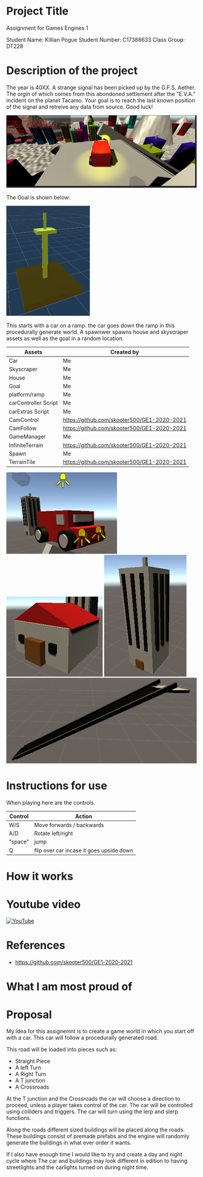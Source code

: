 # Project Title
Assignment for Games Engines 1 

Student Name: Killian Pogue
Student Number: C17388633
Class Group: DT228

# Description of the project

The year is 40XX. A strange signal has been picked up by the G.F.S. Aether. The orgin of which
comes from this abondoned settlement after the "E.V.A." incident on the planet Tacamo.
Your goal is to reach the last known position of the signal and retreive any data from source.
Good luck!

![Goal](https://github.com/C17388633/GamesEngines1_Assignment/blob/main/GamesEnginesAssignment/images/MainImage.PNG) 



The Goal is shown below:

![Goal](https://github.com/C17388633/GamesEngines1_Assignment/blob/main/GamesEnginesAssignment/images/Gaol.PNG) 


This starts with a car on a ramp. the car goes down the ramp in this procedurally generate world.
A spawnwer spawns  house and skyscraper assets as well as the goal in a random location.



|Assets |Created by |
|-----------|-----------|
| Car | Me|
| Skyscraper|Me |
| House|Me |
| Goal|Me |
| platform/ramp|Me |
| carController Script|Me |
| carExtras Script|Me |
| CamControl|https://github.com/skooter500/GE1-2020-2021 |
| CamFollow|https://github.com/skooter500/GE1-2020-2021 |
| GameManager|Me |
| InfiniteTerrain|https://github.com/skooter500/GE1-2020-2021 |
| Spawn|Me |
| TerrainTile|https://github.com/skooter500/GE1-2020-2021 |

![Car](https://github.com/C17388633/GamesEngines1_Assignment/blob/main/GamesEnginesAssignment/images/Car.PNG) 
![House](https://github.com/C17388633/GamesEngines1_Assignment/blob/main/GamesEnginesAssignment/images/House.PNG) 
![Skyscraper](https://github.com/C17388633/GamesEngines1_Assignment/blob/main/GamesEnginesAssignment/images/Skyscraper.PNG) 
![Ramp](https://github.com/C17388633/GamesEngines1_Assignment/blob/main/GamesEnginesAssignment/images/Ramp.PNG) 



# Instructions for use
When playing here are the controls.

|Control |Action |
|-----------|-----------|
|W/S | Move forwards / backwards |
|A/D| Rotate left/right |
|"space"| jump |
|Q| flip over car incase it goes upside down |

# How it works


# Youtube video
[![YouTube](http://img.youtube.com/vi/AZE4htRDQn0/0.jpg)](https://youtu.be/AZE4htRDQn0)

# References
* https://github.com/skooter500/GE1-2020-2021

# What I am most proud of


# Proposal
My Idea for this assignemnt is to create a game world in which you start off with a car.
This car will follow a procedurally generated road. 

This road will be loaded into pieces such as:
* Straight Piece
* A left Turn
* A Right Turn
* A T junction 
* A Crossroads

At the T junction and the Crossroads the car will choose a direction to proceed,
unless a player takes control of the car. The car will be controlled using colliders 
and triggers. The car will turn using the lerp and slerp functions. 


Along the roads different sized buildings
will be placed  along the roads. These buildings consist of premade prefabs and the 
engine will randomly generate the buildings in what ever order it wants.


If I also have enough time I would like to try and create a day and night cycle where
The car and buildings may look different in edition to having streetlights and the 
carlights turned on during night time.



